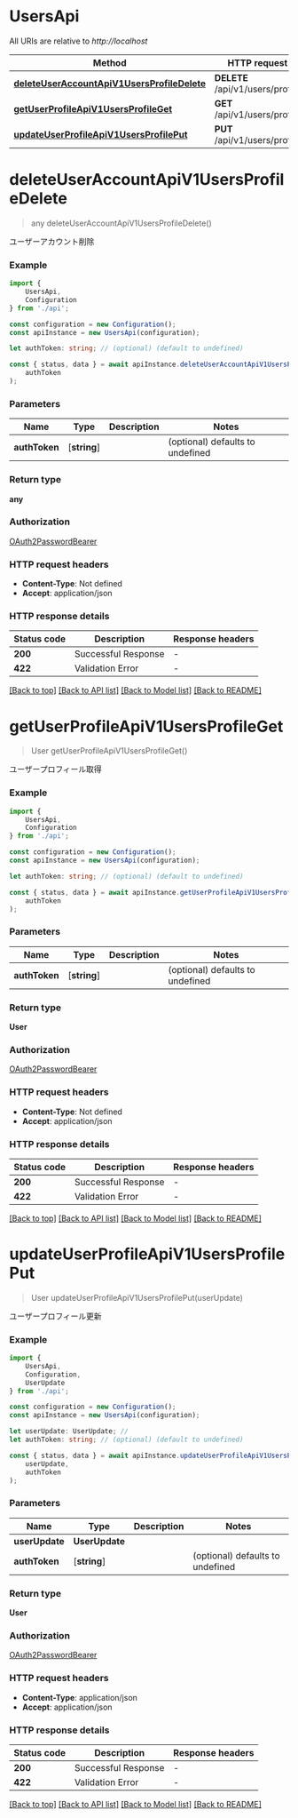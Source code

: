 # UsersApi

All URIs are relative to *http://localhost*

|Method | HTTP request | Description|
|------------- | ------------- | -------------|
|[**deleteUserAccountApiV1UsersProfileDelete**](#deleteuseraccountapiv1usersprofiledelete) | **DELETE** /api/v1/users/profile | Delete User Account|
|[**getUserProfileApiV1UsersProfileGet**](#getuserprofileapiv1usersprofileget) | **GET** /api/v1/users/profile | Get User Profile|
|[**updateUserProfileApiV1UsersProfilePut**](#updateuserprofileapiv1usersprofileput) | **PUT** /api/v1/users/profile | Update User Profile|

# **deleteUserAccountApiV1UsersProfileDelete**
> any deleteUserAccountApiV1UsersProfileDelete()

ユーザーアカウント削除

### Example

```typescript
import {
    UsersApi,
    Configuration
} from './api';

const configuration = new Configuration();
const apiInstance = new UsersApi(configuration);

let authToken: string; // (optional) (default to undefined)

const { status, data } = await apiInstance.deleteUserAccountApiV1UsersProfileDelete(
    authToken
);
```

### Parameters

|Name | Type | Description  | Notes|
|------------- | ------------- | ------------- | -------------|
| **authToken** | [**string**] |  | (optional) defaults to undefined|


### Return type

**any**

### Authorization

[OAuth2PasswordBearer](../README.md#OAuth2PasswordBearer)

### HTTP request headers

 - **Content-Type**: Not defined
 - **Accept**: application/json


### HTTP response details
| Status code | Description | Response headers |
|-------------|-------------|------------------|
|**200** | Successful Response |  -  |
|**422** | Validation Error |  -  |

[[Back to top]](#) [[Back to API list]](../README.md#documentation-for-api-endpoints) [[Back to Model list]](../README.md#documentation-for-models) [[Back to README]](../README.md)

# **getUserProfileApiV1UsersProfileGet**
> User getUserProfileApiV1UsersProfileGet()

ユーザープロフィール取得

### Example

```typescript
import {
    UsersApi,
    Configuration
} from './api';

const configuration = new Configuration();
const apiInstance = new UsersApi(configuration);

let authToken: string; // (optional) (default to undefined)

const { status, data } = await apiInstance.getUserProfileApiV1UsersProfileGet(
    authToken
);
```

### Parameters

|Name | Type | Description  | Notes|
|------------- | ------------- | ------------- | -------------|
| **authToken** | [**string**] |  | (optional) defaults to undefined|


### Return type

**User**

### Authorization

[OAuth2PasswordBearer](../README.md#OAuth2PasswordBearer)

### HTTP request headers

 - **Content-Type**: Not defined
 - **Accept**: application/json


### HTTP response details
| Status code | Description | Response headers |
|-------------|-------------|------------------|
|**200** | Successful Response |  -  |
|**422** | Validation Error |  -  |

[[Back to top]](#) [[Back to API list]](../README.md#documentation-for-api-endpoints) [[Back to Model list]](../README.md#documentation-for-models) [[Back to README]](../README.md)

# **updateUserProfileApiV1UsersProfilePut**
> User updateUserProfileApiV1UsersProfilePut(userUpdate)

ユーザープロフィール更新

### Example

```typescript
import {
    UsersApi,
    Configuration,
    UserUpdate
} from './api';

const configuration = new Configuration();
const apiInstance = new UsersApi(configuration);

let userUpdate: UserUpdate; //
let authToken: string; // (optional) (default to undefined)

const { status, data } = await apiInstance.updateUserProfileApiV1UsersProfilePut(
    userUpdate,
    authToken
);
```

### Parameters

|Name | Type | Description  | Notes|
|------------- | ------------- | ------------- | -------------|
| **userUpdate** | **UserUpdate**|  | |
| **authToken** | [**string**] |  | (optional) defaults to undefined|


### Return type

**User**

### Authorization

[OAuth2PasswordBearer](../README.md#OAuth2PasswordBearer)

### HTTP request headers

 - **Content-Type**: application/json
 - **Accept**: application/json


### HTTP response details
| Status code | Description | Response headers |
|-------------|-------------|------------------|
|**200** | Successful Response |  -  |
|**422** | Validation Error |  -  |

[[Back to top]](#) [[Back to API list]](../README.md#documentation-for-api-endpoints) [[Back to Model list]](../README.md#documentation-for-models) [[Back to README]](../README.md)


